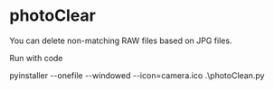 # photoClear
You can delete non-matching RAW files based on JPG files.

Run with code

pyinstaller --onefile --windowed --icon=camera.ico .\photoClean.py
